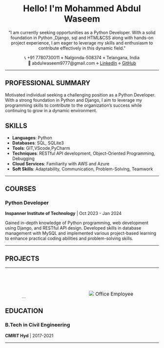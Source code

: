 <h1 align="center">Hello! I'm Mohammed Abdul Waseem</h1>

<p align="center">
  "I am currently seeking opportunities as a Python Developer. With a solid foundation in Python ,Django, sql and HTML&CSS along with hands-on project experience, I am eager to leverage my skills and enthusiasm to contribute effectively in this dynamic field."
</p>

<p align="center">
  📞 +91 7780730011 ⋄ Nalgonda-508374 ⋄ Telangana, India <br>
  📧 abdulwaseem9777@gmail.com ⋄ <a href="https://www.linkedin.com/in/waseemabdul/">LinkedIn</a> ⋄ <a href="https://github.com/WaseemAbdulMa?tab=repositories">GitHub</a>
</p>

---

## PROFESSIONAL SUMMARY

Motivated individual seeking a challenging position as a Python Developer. With a strong foundation in Python and Django, I aim to leverage my programming skills to contribute to the organization’s success while continuing to grow in a dynamic environment.



## SKILLS

- **Languages**: Python
- **Databases**: SQL, SQLite3
- **Tools**: GIT,VScode,PyCharm
- **Techniques**: RESTful API development, Object-Oriented Programming, Debugging
- **Cloud Services**: Familiarity with AWS and Azure
- **Soft Skills**: Adaptability, Communication, Problem-Solving, Teamwork
---

## COURSES

### Python Developer
**Inspanner Institute of Technology** | Oct 2023 - Jan 2024

Gained in-depth knowledge of Python programming, web development using Django, and RESTful API design. Developed skills in database management with MySQL and implemented various project-based learning to enhance practical coding abilities and problem-solving skills.

---



## PROJECTS

<table style="height: 100px;">
  <tr>
    <td style="text-align: center; padding: 20px;">
      <div style="width: 150px; height: 150px; display: flex; justify-content: center; align-items: center;">
        <img src="https://miro.medium.com/v2/resize:fit:730/0*SEdGTbPR8hfkTWR2.jpg" alt="Portfolio" style="max-width: 100%; max-height: 100%;">
      </div>
      <h3><a href="https://abdulwaseem.online/">1. Portfolio</a></h3>
      <p style="font-size: smaller;">A personal website showcasing my projects, skills, and experiences in web development.</p>
      <p style="font-size: smaller;">Key Skills: Python, Django, HTML, CSS, JavaScript</p>
    </td>
    <td style="text-align: center; padding: 20px;">
      <div style="width: 150px; height: 150px; display: flex; justify-content: center; align-items: center;">
        <img src="https://img.freepik.com/free-vector/hiring-agency-candidates-job-interview_1262-18940.jpg?size=626&ext=jpg&ga=GA1.1.2008272138.1726790400&semt=ais_hybrid" alt="Office Employee Management" style="max-width: 100%; max-height: 100%;">
      </div>
      <h3><a href="https://github.com/WaseemAbdulMa/Employee_Management/blob/main/README.md">2. Office Employee Management</a></h3>
      <p style="font-size: smaller;">An application for managing employee records, tasks, and monitoring performance.</p>
      <p style="font-size: smaller;">Key Skills: Python, Django, MySQL, RESTful APIs</p>
    </td>
  </tr>
  <tr>
    <td style="text-align: center; padding: 20px;">
      <div style="width: 150px; height: 150px; display: flex; justify-content: center; align-items: center;">
        <img src="https://www.shutterstock.com/image-photo/doctor-works-management-mechanism-medical-260nw-1549990442.jpg" alt="Hospital Management System" style="max-width: 100%; max-height: 100%;">
      </div>
      <h3><a href="#">3. Hospital Management System</a></h3>
      <p style="font-size: smaller;">A system for managing patient records, appointments, and medical history efficiently.</p>
      <p style="font-size: smaller;">Key Skills: Python, Django, MySQL, Data Management</p>
    </td>
  </tr>
</table>

## EDUCATION

### B.Tech in Civil Engineering
**CMRIT Hyd** | 2017-2021

---



